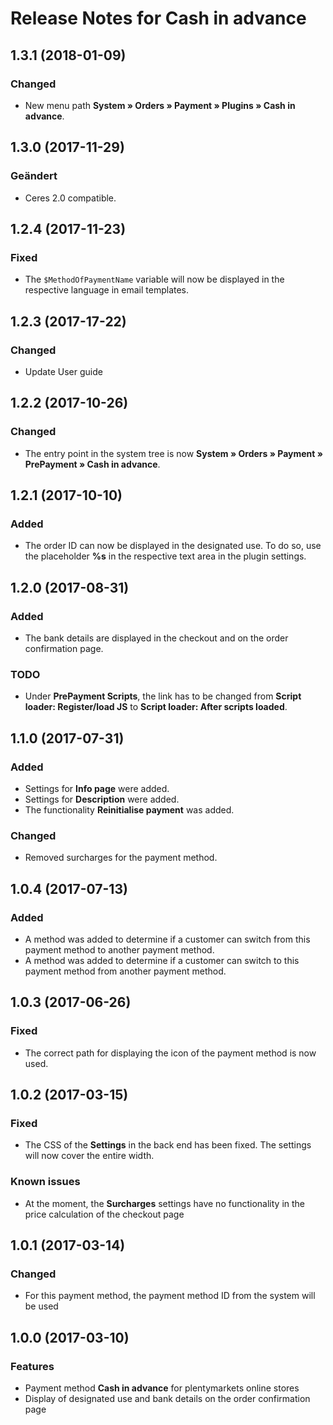 # Release Notes for Cash in advance

## 1.3.1 (2018-01-09)

### Changed

- New menu path **System&nbsp;» Orders&nbsp;» Payment » Plugins » Cash in advance**.

## 1.3.0 (2017-11-29)

### Geändert

- Ceres 2.0 compatible.

## 1.2.4 (2017-11-23)

### Fixed

- The `$MethodOfPaymentName` variable will now be displayed in the respective language in email templates.

## 1.2.3 (2017-17-22)

### Changed

- Update User guide

## 1.2.2 (2017-10-26)

### Changed

- The entry point in the system tree is now **System » Orders » Payment » PrePayment » Cash in advance**.

## 1.2.1 (2017-10-10)

### Added

- The order ID can now be displayed in the designated use. To do so, use the placeholder **%s** in the respective text area in the plugin settings.

## 1.2.0 (2017-08-31)

### Added

- The bank details are displayed in the checkout and on the order confirmation page.

### TODO

- Under **PrePayment Scripts**, the link has to be changed from **Script loader: Register/load JS** to **Script loader: After scripts loaded**.

## 1.1.0 (2017-07-31)

### Added

- Settings for **Info page** were added.
- Settings for **Description** were added.
- The functionality **Reinitialise payment** was added.

### Changed

- Removed surcharges for the payment method.

## 1.0.4 (2017-07-13)

### Added

- A method was added to determine if a customer can switch from this payment method to another payment method.
- A method was added to determine if a customer can switch to this payment method from another payment method.

## 1.0.3 (2017-06-26)

### Fixed

- The correct path for displaying the icon of the payment method is now used.

## 1.0.2 (2017-03-15)

### Fixed

- The CSS of the **Settings** in the back end has been fixed. The settings will now cover the entire width.

### Known issues

- At the moment, the **Surcharges** settings have no functionality in the price calculation of the checkout page

## 1.0.1 (2017-03-14)

### Changed

- For this payment method, the payment method ID from the system will be used

## 1.0.0 (2017-03-10)

### Features

- Payment method **Cash in advance** for plentymarkets online stores
- Display of designated use and bank details on the order confirmation page

